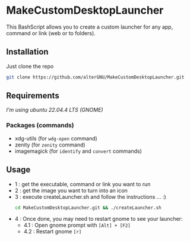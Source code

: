 # MakeCustomDesktopLauncher
This BashScript allows you to create a custom launcher for any app, command or link (web or to folders).

## Installation
Just clone the repo
```bash
git clone https://github.com/alterGNU/MakeCustomDesktopLauncher.git
```

## Requirements
_I'm using ubuntu 22.04.4 LTS (GNOME)_

### Packages (commands)
- xdg-utils (for `wdg-open` command)
- zenity (for `zenity` command)
- imagemagick (for `identify` and `convert` commands)

## Usage
- 1 : get the executable, command or link you want to run
- 2 : get the image you want to turn into an icon
- 3 : execute createLauncher.sh and follow the instructions ... :)
	```bash
	cd MakeCustomDesktopLauncher.git && ./createLauncher.sh
	```
- 4 : Once done, you may need to restart gnome to see your launcher:
	- 4.1 : Open gnome prompt with `[Alt] + [F2]`
	- 4.2 : Restart gnome `[r]`
